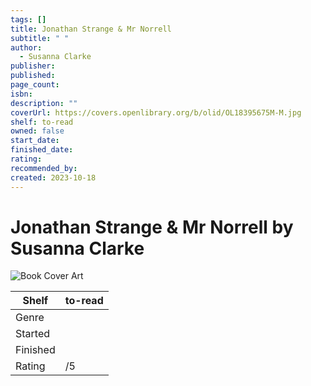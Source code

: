 ```yaml
---
tags: []
title: Jonathan Strange & Mr Norrell
subtitle: " "
author:
  - Susanna Clarke
publisher: 
published: 
page_count: 
isbn: 
description: ""
coverUrl: https://covers.openlibrary.org/b/olid/OL18395675M-M.jpg
shelf: to-read
owned: false
start_date: 
finished_date: 
rating: 
recommended_by: 
created: 2023-10-18
---
```


# Jonathan Strange & Mr Norrell by Susanna Clarke

![Book Cover Art](https://covers.openlibrary.org/b/olid/OL18395675M-M.jpg)

| Shelf | to-read |
| --- | --- |
| Genre |  |
| Started |  |
| Finished |  |
| Rating | /5 |

